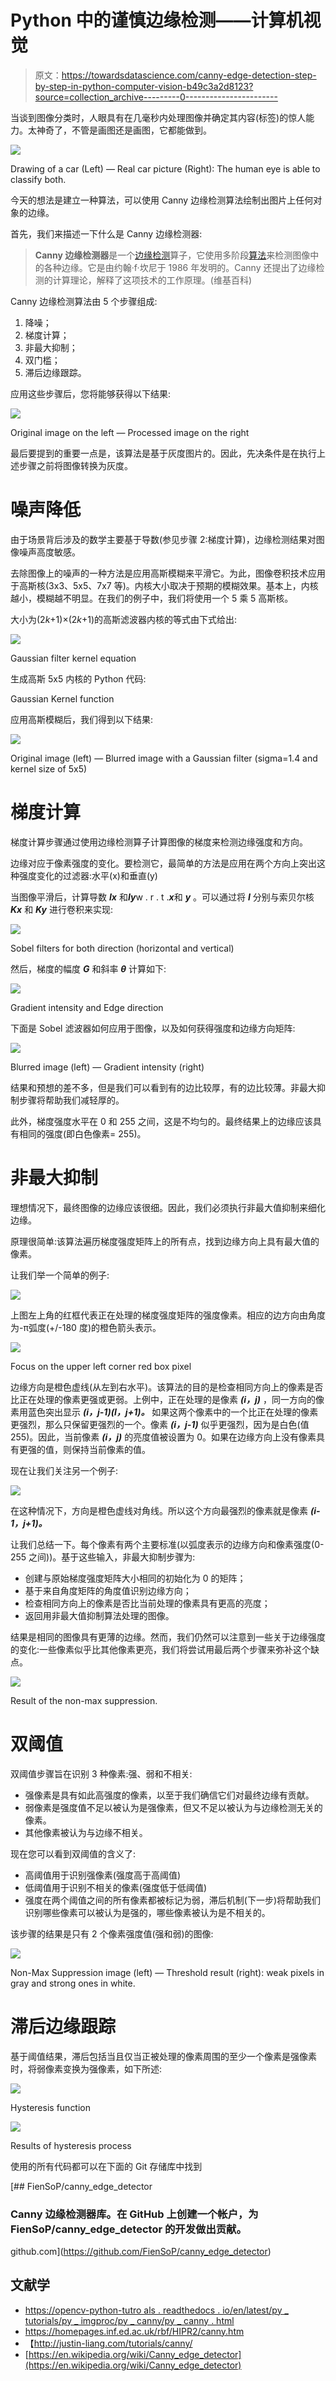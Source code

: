 # Python 中的谨慎边缘检测——计算机视觉

> 原文：<https://towardsdatascience.com/canny-edge-detection-step-by-step-in-python-computer-vision-b49c3a2d8123?source=collection_archive---------0----------------------->

当谈到图像分类时，人眼具有在几毫秒内处理图像并确定其内容(标签)的惊人能力。太神奇了，不管是画图还是画图，它都能做到。

![](img/d2d5a817a581c5443da90964362a4020.png)

Drawing of a car (Left) — Real car picture (Right): The human eye is able to classify both.

今天的想法是建立一种算法，可以使用 Canny 边缘检测算法绘制出图片上任何对象的边缘。

首先，我们来描述一下什么是 Canny 边缘检测器:

> **Canny 边缘检测器**是一个[边缘检测](https://en.wikipedia.org/wiki/Edge_detection)算子，它使用多阶段[算法](https://en.wikipedia.org/wiki/Algorithm)来检测图像中的各种边缘。它是由约翰·f·坎尼于 1986 年发明的。Canny 还提出了边缘检测的计算理论，解释了这项技术的工作原理。(维基百科)

Canny 边缘检测算法由 5 个步骤组成:

1.  降噪；
2.  梯度计算；
3.  非最大抑制；
4.  双门槛；
5.  滞后边缘跟踪。

应用这些步骤后，您将能够获得以下结果:

![](img/d883dc81e9c4b0f90e5b3fb3974d62c3.png)

Original image on the left — Processed image on the right

最后要提到的重要一点是，该算法是基于灰度图片的。因此，先决条件是在执行上述步骤之前将图像转换为灰度。

# 噪声降低

由于场景背后涉及的数学主要基于导数(参见步骤 2:梯度计算)，边缘检测结果对图像噪声高度敏感。

去除图像上的噪声的一种方法是应用高斯模糊来平滑它。为此，图像卷积技术应用于高斯核(3x3、5x5、7x7 等)。内核大小取决于预期的模糊效果。基本上，内核越小，模糊越不明显。在我们的例子中，我们将使用一个 5 乘 5 高斯核。

大小为(2*k*+1)×(2*k*+1)的高斯滤波器内核的等式由下式给出:

![](img/84762b6cc8a77552ae808f22539ea8fe.png)

Gaussian filter kernel equation

生成高斯 5x5 内核的 Python 代码:

Gaussian Kernel function

应用高斯模糊后，我们得到以下结果:

![](img/d9590c4e5438f07ba3cca3d94695f12c.png)

Original image (left) — Blurred image with a Gaussian filter (sigma=1.4 and kernel size of 5x5)

# 梯度计算

梯度计算步骤通过使用边缘检测算子计算图像的梯度来检测边缘强度和方向。

边缘对应于像素强度的变化。要检测它，最简单的方法是应用在两个方向上突出这种强度变化的过滤器:水平(x)和垂直(y)

当图像平滑后，计算导数 ***Ix*** 和***Iy***w . r . t .***x***和 ***y*** 。可以通过将 ***I*** 分别与索贝尔核 ***Kx*** 和 ***Ky*** 进行卷积来实现:

![](img/1994e182abed2a2f4f80c8bed40959fd.png)

Sobel filters for both direction (horizontal and vertical)

然后，梯度的幅度 ***G*** 和斜率 ***θ*** 计算如下:

![](img/99e01fc662bbb1b12b11a1840c48577e.png)

Gradient intensity and Edge direction

下面是 Sobel 滤波器如何应用于图像，以及如何获得强度和边缘方向矩阵:

![](img/5e0b76d866151fcf1d2147cd08ac09b8.png)

Blurred image (left) — Gradient intensity (right)

结果和预想的差不多，但是我们可以看到有的边比较厚，有的边比较薄。非最大抑制步骤将帮助我们减轻厚的。

此外，梯度强度水平在 0 和 255 之间，这是不均匀的。最终结果上的边缘应该具有相同的强度(即白色像素= 255)。

# 非最大抑制

理想情况下，最终图像的边缘应该很细。因此，我们必须执行非最大值抑制来细化边缘。

原理很简单:该算法遍历梯度强度矩阵上的所有点，找到边缘方向上具有最大值的像素。

让我们举一个简单的例子:

![](img/9780bf15bb72d630eb2b3196289bfd11.png)

上图左上角的红框代表正在处理的梯度强度矩阵的强度像素。相应的边方向由角度为-π弧度(+/-180 度)的橙色箭头表示。

![](img/c50216037c9608af25c69b69155af009.png)

Focus on the upper left corner red box pixel

边缘方向是橙色虚线(从左到右水平)。该算法的目的是检查相同方向上的像素是否比正在处理的像素更强或更弱。上例中，正在处理的是像素 ***(i，j)*** ，同一方向的像素用蓝色突出显示 ***(i，j-1)******(I，j+1)。*** 如果这两个像素中的一个比正在处理的像素更强烈，那么只保留更强烈的一个。像素 ***(i，j-1)*** 似乎更强烈，因为是白色(值 255)。因此，当前像素 ***(i，j)*** 的亮度值被设置为 0。如果在边缘方向上没有像素具有更强的值，则保持当前像素的值。

现在让我们关注另一个例子:

![](img/2cf0100e2595a68f311974249e39f818.png)

在这种情况下，方向是橙色虚线对角线。所以这个方向最强烈的像素就是像素 ***(i-1，j+1)。***

让我们总结一下。每个像素有两个主要标准(以弧度表示的边缘方向和像素强度(0-255 之间))。基于这些输入，非最大抑制步骤为:

*   创建与原始梯度强度矩阵大小相同的初始化为 0 的矩阵；
*   基于来自角度矩阵的角度值识别边缘方向；
*   检查相同方向上的像素是否比当前处理的像素具有更高的亮度；
*   返回用非最大值抑制算法处理的图像。

结果是相同的图像具有更薄的边缘。然而，我们仍然可以注意到一些关于边缘强度的变化:一些像素似乎比其他像素更亮，我们将尝试用最后两个步骤来弥补这个缺点。

![](img/389e75f9a4082ca894f3a3c5dff7f141.png)

Result of the non-max suppression.

# 双阈值

双阈值步骤旨在识别 3 种像素:强、弱和不相关:

*   强像素是具有如此高强度的像素，以至于我们确信它们对最终边缘有贡献。
*   弱像素是强度值不足以被认为是强像素，但又不足以被认为与边缘检测无关的像素。
*   其他像素被认为与边缘不相关。

现在您可以看到双阈值的含义了:

*   高阈值用于识别强像素(强度高于高阈值)
*   低阈值用于识别不相关的像素(强度低于低阈值)
*   强度在两个阈值之间的所有像素都被标记为弱，滞后机制(下一步)将帮助我们识别哪些像素可以被认为是强的，哪些像素被认为是不相关的。

该步骤的结果是只有 2 个像素强度值(强和弱)的图像:

![](img/d321f00be0614f7c16a8d53c5d88746c.png)

Non-Max Suppression image (left) — Threshold result (right): weak pixels in gray and strong ones in white.

# 滞后边缘跟踪

基于阈值结果，滞后包括当且仅当正被处理的像素周围的至少一个像素是强像素时，将弱像素变换为强像素，如下所述:

![](img/df7e42845ec3045952005eb6c31f112d.png)

Hysteresis function

![](img/9bc8b7271092f3b44a6064f132cb8b54.png)

Results of hysteresis process

使用的所有代码都可以在下面的 Git 存储库中找到

[](https://github.com/FienSoP/canny_edge_detector) [## FienSoP/canny_edge_detector

### Canny 边缘检测器库。在 GitHub 上创建一个帐户，为 FienSoP/canny_edge_detector 的开发做出贡献。

github.com](https://github.com/FienSoP/canny_edge_detector) 

## 文献学

*   [https://opencv-python-tutro als . readthedocs . io/en/latest/py _ tutorials/py _ imgproc/py _ canny/py _ canny . html](https://opencv-python-tutroals.readthedocs.io/en/latest/py_tutorials/py_imgproc/py_canny/py_canny.html)
*   https://homepages.inf.ed.ac.uk/rbf/HIPR2/canny.htm
*   【http://justin-liang.com/tutorials/canny/ 
*   [https://en.wikipedia.org/wiki/Canny_edge_detector](https://en.wikipedia.org/wiki/Canny_edge_detector)